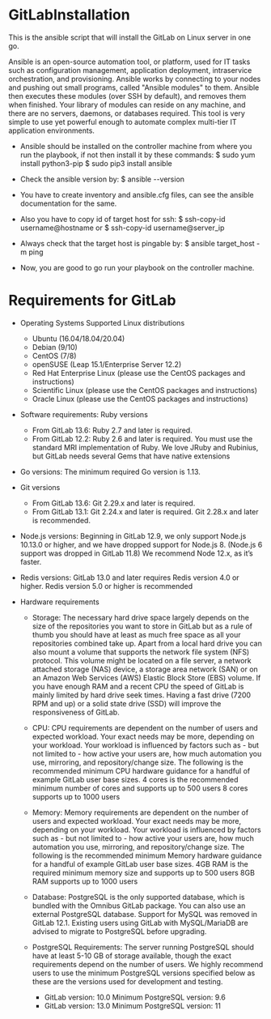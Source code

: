 # GitLabInstallation
This is the ansible script that will install the GitLab on Linux server in one go.

Ansible is an open-source automation tool, or platform, used for IT tasks such as configuration management, application deployment, intraservice orchestration, and provisioning. Ansible works by connecting to your nodes and pushing out small programs, called "Ansible modules" to them. Ansible then executes these modules (over SSH by default), and removes them when finished. Your library of modules can reside on any machine, and there are no servers, daemons, or databases required. This tool is very simple to use yet powerful enough to automate complex multi-tier IT application environments.

* Ansible should be installed on the controller machine from where you run the playbook, if not then install it by these commands:
  $ sudo yum install python3-pip
  $ sudo pip3 install ansible

* Check the ansible version by:  $ ansible --version
* You have to create inventory and ansible.cfg files, can see the ansible documentation for the same.
* Also you have to copy id of target host for ssh:  $ ssh-copy-id username@hostname     or $ ssh-copy-id username@server_ip
* Always check that the target host is pingable by: $ ansible target_host -m ping

* Now, you are good to go run your playbook on the controller machine.

# Requirements for GitLab
* Operating Systems
  Supported Linux distributions
    - Ubuntu (16.04/18.04/20.04)
    - Debian (9/10)
    - CentOS (7/8)
    - openSUSE (Leap 15.1/Enterprise Server 12.2)
    - Red Hat Enterprise Linux (please use the CentOS packages and instructions)
    - Scientific Linux (please use the CentOS packages and instructions)
    - Oracle Linux (please use the CentOS packages and instructions)

* Software requirements:
  Ruby versions
    - From GitLab 13.6:
      Ruby 2.7 and later is required.
    - From GitLab 12.2:
      Ruby 2.6 and later is required.
  You must use the standard MRI implementation of Ruby. We love JRuby and Rubinius, but GitLab needs several Gems that have native extensions

* Go versions:
  The minimum required Go version is 1.13.

* Git versions
    - From GitLab 13.6:
      Git 2.29.x and later is required.
    - From GitLab 13.1:
      Git 2.24.x and later is required.
      Git 2.28.x and later is recommended.
      
* Node.js versions:
  Beginning in GitLab 12.9, we only support Node.js 10.13.0 or higher, and we have dropped support for Node.js 8. (Node.js 6 support was dropped in GitLab 11.8)
  We recommend Node 12.x, as it’s faster.
  
* Redis versions:
  GitLab 13.0 and later requires Redis version 4.0 or higher.
  Redis version 5.0 or higher is recommended
  
* Hardware requirements
    - Storage:
      The necessary hard drive space largely depends on the size of the repositories you want to store in GitLab but as a rule of thumb you should have at least as much free space as all your repositories combined take up. Apart from a local hard drive you can also mount a volume that supports the network file system (NFS) protocol. This volume might be located on a file server, a network attached storage (NAS) device, a storage area network (SAN) or on an Amazon Web Services (AWS) Elastic Block Store (EBS) volume. If you have enough RAM and a recent CPU the speed of GitLab is mainly limited by hard drive seek times. Having a fast drive (7200 RPM and up) or a solid state drive (SSD) will improve the responsiveness of GitLab.
 
    - CPU:
      CPU requirements are dependent on the number of users and expected workload. Your exact needs may be more, depending on your workload. Your workload is influenced by factors such as - but not limited to - how active your users are, how much automation you use, mirroring, and repository/change size. The following is the recommended minimum CPU hardware guidance for a handful of example GitLab user base sizes. 
      4 cores is the recommended minimum number of cores and supports up to 500 users
      8 cores supports up to 1000 users
      
    - Memory:
      Memory requirements are dependent on the number of users and expected workload. Your exact needs may be more, depending on your workload. Your workload is influenced by factors such as - but not limited to - how active your users are, how much automation you use, mirroring, and repository/change size. The following is the recommended minimum Memory hardware guidance for a handful of example GitLab user base sizes.
      4GB RAM is the required minimum memory size and supports up to 500 users
      8GB RAM supports up to 1000 users
      
    - Database:
      PostgreSQL is the only supported database, which is bundled with the Omnibus GitLab package. You can also use an external PostgreSQL database. Support for MySQL was removed in GitLab 12.1. Existing users using GitLab with MySQL/MariaDB are advised to migrate to PostgreSQL before upgrading.

    - PostgreSQL Requirements:
      The server running PostgreSQL should have at least 5-10 GB of storage available, though the exact requirements depend on the number of users. We highly recommend users to use the minimum PostgreSQL versions specified below as these are the versions used for development and testing.

        + GitLab version: 10.0  Minimum PostgreSQL version: 9.6
        + GitLab version: 13.0  Minimum PostgreSQL version: 11
